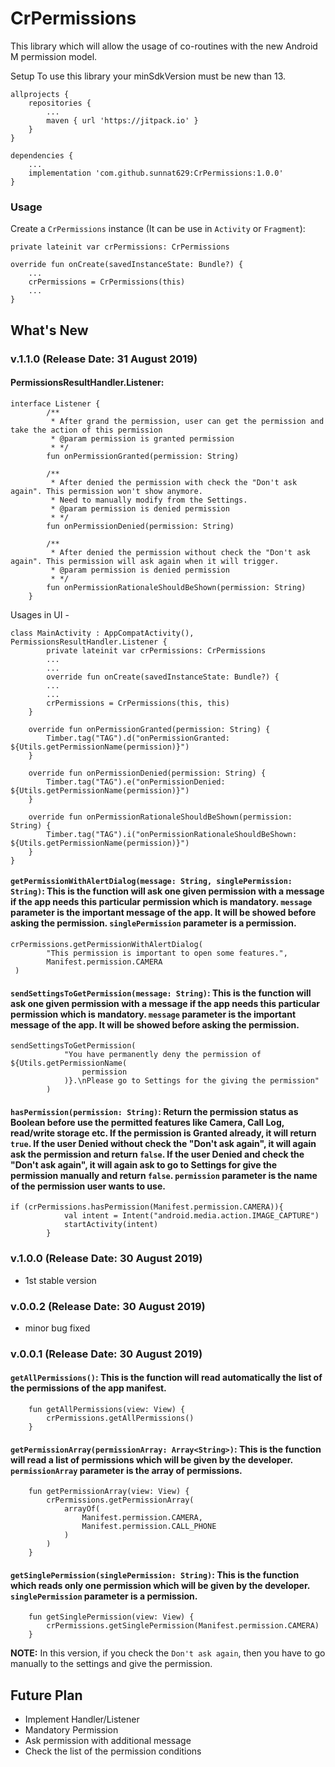 # CrPermissions
This library which will allow the usage of co-routines with the new Android M permission model.

Setup
To use this library your minSdkVersion must be new than 13.

```
allprojects {
    repositories {
        ...
        maven { url 'https://jitpack.io' }
    }
}
```

```
dependencies {
    ...
    implementation 'com.github.sunnat629:CrPermissions:1.0.0'
}
```

### Usage
Create a `CrPermissions` instance (It can be use in `Activity` or `Fragment`):

```
private lateinit var crPermissions: CrPermissions

override fun onCreate(savedInstanceState: Bundle?) {
    ...
    crPermissions = CrPermissions(this)
    ...
}
```
## What's New

### v.1.1.0 (Release Date: 31 August 2019)

#### **PermissionsResultHandler.Listener**: 
```
interface Listener {
        /**
         * After grand the permission, user can get the permission and take the action of this permission
         * @param permission is granted permission
         * */
        fun onPermissionGranted(permission: String)

        /**
         * After denied the permission with check the "Don't ask again". This permission won't show anymore.
         * Need to manually modify from the Settings.
         * @param permission is denied permission
         * */
        fun onPermissionDenied(permission: String)

        /**
         * After denied the permission without check the "Don't ask again". This permission will ask again when it will trigger.
         * @param permission is denied permission
         * */
        fun onPermissionRationaleShouldBeShown(permission: String)
    }
```

Usages in UI -
```
class MainActivity : AppCompatActivity(), PermissionsResultHandler.Listener {
        private lateinit var crPermissions: CrPermissions
        ...
        ...
        override fun onCreate(savedInstanceState: Bundle?) {
        ...
        ...
        crPermissions = CrPermissions(this, this)
    }

    override fun onPermissionGranted(permission: String) {
        Timber.tag("TAG").d("onPermissionGranted: ${Utils.getPermissionName(permission)}")
    }

    override fun onPermissionDenied(permission: String) {
        Timber.tag("TAG").e("onPermissionDenied: ${Utils.getPermissionName(permission)}")
    }

    override fun onPermissionRationaleShouldBeShown(permission: String) {
        Timber.tag("TAG").i("onPermissionRationaleShouldBeShown: ${Utils.getPermissionName(permission)}")
    }
}

```

#### **`getPermissionWithAlertDialog(message: String, singlePermission: String)`**: This is the function will ask one given permission with a message if the app needs this particular permission which is mandatory. `message` parameter is the important message of the app. It will be showed before asking the permission. `singlePermission` parameter is a permission.
```
crPermissions.getPermissionWithAlertDialog(
        "This permission is important to open some features.",
        Manifest.permission.CAMERA
 )
```

#### **`sendSettingsToGetPermission(message: String)`**: This is the function will ask one given permission with a message if the app needs this particular permission which is mandatory. `message` parameter is the important message of the app. It will be showed before asking the permission.
```
sendSettingsToGetPermission(
            "You have permanently deny the permission of ${Utils.getPermissionName(
                permission
            )}.\nPlease go to Settings for the giving the permission"
        )
```


#### **`hasPermission(permission: String)`**: Return the permission status as Boolean before use the permitted features like Camera, Call Log, read/write storage etc. If the permission is Granted already, it will return `true`. If the user Denied without check the "Don't ask again", it will again ask the permission and return `false`. If the user Denied and check the "Don't ask again", it will again ask to go to Settings for give the permission manually and return `false`. `permission` parameter is the name of the permission user wants to use.
```
if (crPermissions.hasPermission(Manifest.permission.CAMERA)){
            val intent = Intent("android.media.action.IMAGE_CAPTURE")
            startActivity(intent)
        }

```

### v.1.0.0 (Release Date: 30 August 2019)
- 1st stable version

### v.0.0.2 (Release Date: 30 August 2019)
- minor bug fixed

### v.0.0.1 (Release Date: 30 August 2019)
#### **`getAllPermissions()`**: This is the function will read automatically the list of the permissions of the app manifest.
```
    fun getAllPermissions(view: View) {
        crPermissions.getAllPermissions()
    }
```
#### **`getPermissionArray(permissionArray: Array<String>)`**: This is the function will read a list of permissions which will be given by the developer. `permissionArray` parameter is the array of permissions.
```
    fun getPermissionArray(view: View) {
        crPermissions.getPermissionArray(
            arrayOf(
                Manifest.permission.CAMERA,
                Manifest.permission.CALL_PHONE
            )
        )
    }
```
#### **`getSinglePermission(singlePermission: String)`**: This is the function which reads only one permission which will be given by the developer. `singlePermission` parameter is a permission.
```
    fun getSinglePermission(view: View) {
        crPermissions.getSinglePermission(Manifest.permission.CAMERA)
    }
```

**NOTE:** In this version, if you check the `Don't ask again`, then you have to go manually to the settings and give the permission.

## Future Plan
- Implement Handler/Listener
- Mandatory Permission
- Ask permission with additional message
- Check the list of the permission conditions


